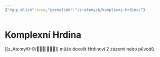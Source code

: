 ```yaml
---
{"dg-publish":true,"permalink":"/z-atomy/k/komplexni-hrdina/"}
---
```


# Komplexní Hrdina
[[z_Atomy/0-9/🧙🏼‍♂️\|🧙🏼‍♂️]] může dovolit Hrdinovi 2 zázemí nebo původů.